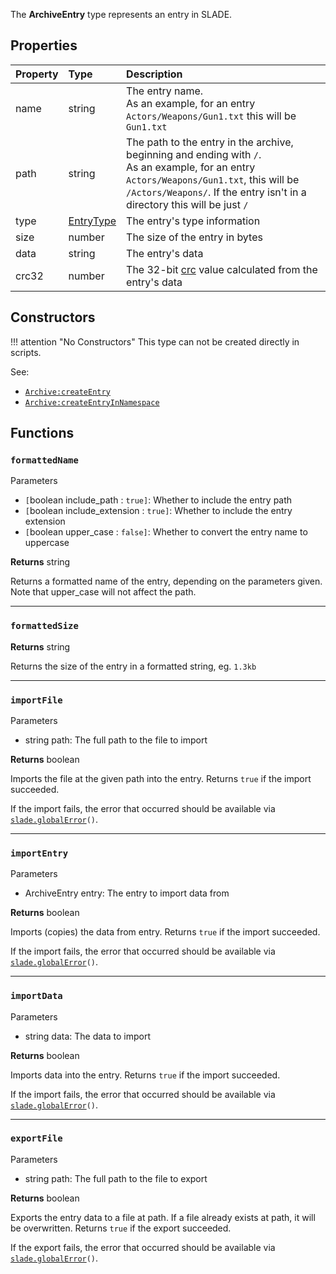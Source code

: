 The **ArchiveEntry** type represents an entry in SLADE.

## Properties

| Property | Type | Description |
|:---------|:-----|:------------|
<prop>name</prop> | <type>string</type> | The entry name.<br/>As an example, for an entry `Actors/Weapons/Gun1.txt` this will be `Gun1.txt`
<prop>path</prop> | <type>string</type> | The path to the entry in the archive, beginning and ending with `/`.<br/>As an example, for an entry `Actors/Weapons/Gun1.txt`, this will be `/Actors/Weapons/`. If the entry isn't in a directory this will be just `/`
<prop>type</prop> | <type>[EntryType](EntryType.md)</type> | The entry's type information
<prop>size</prop> | <type>number</type> | The size of the entry in bytes
<prop>data</prop> | <type>string</type> | The entry's data
<prop>crc32</prop> | <type>number</type> | The 32-bit [crc](https://en.wikipedia.org/wiki/Cyclic_redundancy_check) value calculated from the entry's data

## Constructors

!!! attention "No Constructors"
    This type can not be created directly in scripts.

<listhead>See:</listhead>

* <code>[Archive:createEntry](Archive.md#createentry)</code>
* <code>[Archive:createEntryInNamespace](Archive.md#createentryinnamespace)</code>

## Functions

### `formattedName`

<listhead>Parameters</listhead>

* `[`<type>boolean</type> <arg>include_path</arg> : `true]`: Whether to include the entry path
* `[`<type>boolean</type> <arg>include_extension</arg> : `true]`: Whether to include the entry extension
* `[`<type>boolean</type> <arg>upper_case</arg> : `false]`: Whether to convert the entry name to uppercase

**Returns** <type>string</type>

Returns a formatted name of the entry, depending on the parameters given. Note that <arg>upper_case</arg> will not affect the path.

---
### `formattedSize`

**Returns** <type>string</type>

Returns the size of the entry in a formatted string, eg. `1.3kb`

---
### `importFile`

<listhead>Parameters</listhead>

* <type>string</type> <arg>path</arg>: The full path to the file to import

**Returns** <type>boolean</type>

Imports the file at the given <arg>path</arg> into the entry. Returns `true` if the import succeeded.

If the import fails, the error that occurred should be available via <code>[slade.globalError](../Namespaces/App.md#globalerror)()</code>.

---
### `importEntry`

<listhead>Parameters</listhead>

* <type>ArchiveEntry</type> <arg>entry</arg>: The entry to import data from

**Returns** <type>boolean</type>

Imports (copies) the data from <arg>entry</arg>. Returns `true` if the import succeeded.

If the import fails, the error that occurred should be available via <code>[slade.globalError](../Namespaces/App.md#globalerror)()</code>.

---
### `importData`

<listhead>Parameters</listhead>

* <type>string</type> <arg>data</arg>: The data to import

**Returns** <type>boolean</type>

Imports <arg>data</arg> into the entry. Returns `true` if the import succeeded.

If the import fails, the error that occurred should be available via <code>[slade.globalError](../Namespaces/App.md#globalerror)()</code>.

---
### `exportFile`

<listhead>Parameters</listhead>

* <type>string</type> <arg>path</arg>: The full path to the file to export

**Returns** <type>boolean</type>

Exports the entry data to a file at <arg>path</arg>. If a file already exists at <arg>path</arg>, it will be overwritten. Returns `true` if the export succeeded.

If the export fails, the error that occurred should be available via <code>[slade.globalError](../Namespaces/App.md#globalerror)()</code>.
